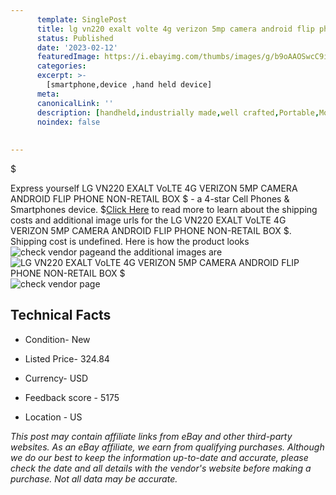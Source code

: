 ```yaml
---
      template: SinglePost
      title: lg vn220 exalt volte 4g verizon 5mp camera android flip phone non retail box 
      status: Published
      date: '2023-02-12'
      featuredImage: https://i.ebayimg.com/thumbs/images/g/b9oAAOSwcC9iargq/s-l225.jpg
      categories: 
      excerpt: >-
        [smartphone,device ,hand held device]
      meta:
      canonicalLink: ''
      description: [handheld,industrially made,well crafted,Portable,Mobile,Compact,Convenient,Lightweight,Maneuverable,Man-portable,Miniature,Carriable,Hand-held,Light,Holdable,Transportable,Mobile device,Pocket-sized,On-the-go,Wireless,Cordless,Compact size,Convenient size, smartphone,device ,hand held device]
      noindex: false
      
        
---
```

$

Express yourself LG VN220 EXALT VoLTE 4G VERIZON 5MP CAMERA ANDROID FLIP PHONE NON-RETAIL BOX $ - a 4-star Cell Phones & Smartphones device.
$[Click Here](https://www.ebay.com/itm/204217880365?hash=item2f8c558f2d%3Ag%3Ab9oAAOSwcC9iargq&mkevt=1&mkcid=1&mkrid=711-53200-19255-0&campid=%253CePNCampaignId%253E&customid=%253CreferenceId%253E&toolid=10049) to read more to learn about the shipping costs and additional image urls for the LG VN220 EXALT VoLTE 4G VERIZON 5MP CAMERA ANDROID FLIP PHONE NON-RETAIL BOX $. Shipping cost is undefined. Here is how the product looks ![check vendor page](https://i.ebayimg.com/thumbs/images/g/b9oAAOSwcC9iargq/s-l225.jpg)and the additional images are![LG VN220 EXALT VoLTE 4G VERIZON 5MP CAMERA ANDROID FLIP PHONE NON-RETAIL BOX $](https://i.ebayimg.com/images/g/b9oAAOSwcC9iargq/s-l500.jpg)![check vendor page](https://origin-galleryplus.ebayimg.com/ws/web/204217880365_2_0_1/225x225.jpg,https://origin-galleryplus.ebayimg.com/ws/web/204217880365_3_0_1/225x225.jpg,https://origin-galleryplus.ebayimg.com/ws/web/204217880365_4_0_1/225x225.jpg)



 ## Technical Facts 



     
      

 - Condition- New 


      

 - Listed Price- 324.84 


      

 - Currency- USD 


      

 - Feedback score - 5175 


      

 - Location - US 


      
      

 *_This post may contain affiliate links from eBay and other third-party websites. As an eBay affiliate, we earn from qualifying purchases. Although we do our best to keep the information up-to-date and accurate, please check the date and all details with the vendor's website before making a purchase. Not all data may be accurate._*






